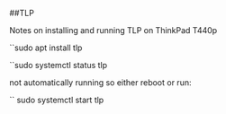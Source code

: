 ##TLP

Notes on installing and running TLP on ThinkPad T440p


``sudo apt install tlp

``sudo systemctl status tlp

not automatically running so either reboot or run:

`` sudo systemctl start tlp



